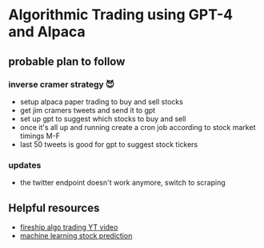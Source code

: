 # Algorithmic Trading using GPT-4 and Alpaca

## probable plan to follow

### inverse cramer strategy 😈

- setup alpaca paper trading to buy and sell stocks
- get jim cramers tweets and send it to gpt
- set up gpt to suggest which stocks to buy and sell
- once it's all up and running create a cron job according to stock market timings M-F
- last 50 tweets is good for gpt to suggest stock tickers


### updates

- the twitter endpoint doesn't work anymore, switch to scraping


## Helpful resources
- [fireship algo trading YT video](https://www.youtube.com/watch?v=BrcugNqRwUs)
- [machine learning stock prediction](https://www.youtube.com/watch?v=1O_BenficgE) 





